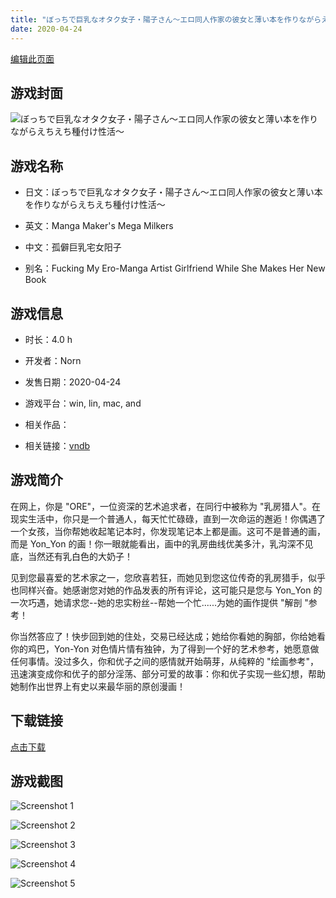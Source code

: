 ```yaml
---
title: "ぼっちで巨乳なオタク女子・陽子さん～エロ同人作家の彼女と薄い本を作りながらえちえち種付け性活～"
date: 2020-04-24
---
```

[编辑此页面](https://github.com/ACG-3/ADV3-source/blob/main/source/_posts/games/%E3%81%BC%E3%81%A3%E3%81%A1%E3%81%A7%E5%B7%A8%E4%B9%B3%E3%81%AA%E3%82%AA%E3%82%BF%E3%82%AF%E5%A5%B3%E5%AD%90%E3%83%BB%E9%99%BD%E5%AD%90%E3%81%95%E3%82%93%EF%BD%9E%E3%82%A8%E3%83%AD%E5%90%8C%E4%BA%BA%E4%BD%9C%E5%AE%B6%E3%81%AE%E5%BD%BC%E5%A5%B3%E3%81%A8%E8%96%84%E3%81%84%E6%9C%AC%E3%82%92%E4%BD%9C%E3%82%8A%E3%81%AA%E3%81%8C%E3%82%89%E3%81%88%E3%81%A1%E3%81%88%E3%81%A1%E7%A8%AE%E4%BB%98%E3%81%91%E6%80%A7%E6%B4%BB%EF%BD%9E.md)

## 游戏封面

![ぼっちで巨乳なオタク女子・陽子さん～エロ同人作家の彼女と薄い本を作りながらえちえち種付け性活～](https%3A//pan.timero.xyz/onedrive/img_lib_001/%E3%81%BC%E3%81%A3%E3%81%A1%E3%81%A7%E5%B7%A8%E4%B9%B3%E3%81%AA%E3%82%AA%E3%82%BF%E3%82%AF%E5%A5%B3%E5%AD%90%E3%83%BB%E9%99%BD%E5%AD%90%E3%81%95%E3%82%93%EF%BD%9E%E3%82%A8%E3%83%AD%E5%90%8C%E4%BA%BA%E4%BD%9C%E5%AE%B6%E3%81%AE%E5%BD%BC%E5%A5%B3%E3%81%A8%E8%96%84%E3%81%84%E6%9C%AC%E3%82%92%E4%BD%9C%E3%82%8A%E3%81%AA%E3%81%8C%E3%82%89%E3%81%88%E3%81%A1%E3%81%88%E3%81%A1%E7%A8%AE%E4%BB%98%E3%81%91%E6%80%A7%E6%B4%BB%EF%BD%9E_cover.avif)


## 游戏名称

- 日文：ぼっちで巨乳なオタク女子・陽子さん～エロ同人作家の彼女と薄い本を作りながらえちえち種付け性活～
- 英文：Manga Maker's Mega Milkers
- 中文：孤僻巨乳宅女阳子

- 别名：Fucking My Ero-Manga Artist Girlfriend While She Makes Her New Book


## 游戏信息

- 时长：4.0 h
- 开发者：Norn
- 发售日期：2020-04-24
- 游戏平台：win, lin, mac, and
- 相关作品：

- 相关链接：[vndb](https://vndb.org/v28255)


## 游戏简介

在网上，你是 "ORE"，一位资深的艺术追求者，在同行中被称为 "乳房猎人"。在现实生活中，你只是一个普通人，每天忙忙碌碌，直到一次命运的邂逅！你偶遇了一个女孩，当你帮她收起笔记本时，你发现笔记本上都是画。这可不是普通的画，而是 Yon_Yon 的画！你一眼就能看出，画中的乳房曲线优美多汁，乳沟深不见底，当然还有乳白色的大奶子！

见到您最喜爱的艺术家之一，您欣喜若狂，而她见到您这位传奇的乳房猎手，似乎也同样兴奋。她感谢您对她的作品发表的所有评论，这可能只是您与 Yon_Yon 的一次巧遇，她请求您--她的忠实粉丝--帮她一个忙......为她的画作提供 "解剖 "参考！

你当然答应了！快步回到她的住处，交易已经达成；她给你看她的胸部，你给她看你的鸡巴，Yon-Yon 对色情片情有独钟，为了得到一个好的艺术参考，她愿意做任何事情。没过多久，你和优子之间的感情就开始萌芽，从纯粹的 "绘画参考"，迅速演变成你和优子的部分淫荡、部分可爱的故事：你和优子实现一些幻想，帮助她制作出世界上有史以来最华丽的原创漫画！




## 下载链接

[点击下载](https://pan.timero.xyz/onedrive/adv_lib_001/%E3%81%BC%E3%81%A3%E3%81%A1%E3%81%A7%E5%B7%A8%E4%B9%B3%E3%81%AA%E3%82%AA%E3%82%BF%E3%82%AF%E5%A5%B3%E5%AD%90%E3%83%BB%E9%99%BD%E5%AD%90%E3%81%95%E3%82%93%EF%BD%9E%E3%82%A8%E3%83%AD%E5%90%8C%E4%BA%BA%E4%BD%9C%E5%AE%B6%E3%81%AE%E5%BD%BC%E5%A5%B3%E3%81%A8%E8%96%84%E3%81%84%E6%9C%AC%E3%82%92%E4%BD%9C%E3%82%8A%E3%81%AA%E3%81%8C%E3%82%89%E3%81%88%E3%81%A1%E3%81%88%E3%81%A1%E7%A8%AE%E4%BB%98%E3%81%91%E6%80%A7%E6%B4%BB%EF%BD%9E)


## 游戏截图


![Screenshot 1](https%3A//pan.timero.xyz/onedrive/img_lib_001/%E3%81%BC%E3%81%A3%E3%81%A1%E3%81%A7%E5%B7%A8%E4%B9%B3%E3%81%AA%E3%82%AA%E3%82%BF%E3%82%AF%E5%A5%B3%E5%AD%90%E3%83%BB%E9%99%BD%E5%AD%90%E3%81%95%E3%82%93%EF%BD%9E%E3%82%A8%E3%83%AD%E5%90%8C%E4%BA%BA%E4%BD%9C%E5%AE%B6%E3%81%AE%E5%BD%BC%E5%A5%B3%E3%81%A8%E8%96%84%E3%81%84%E6%9C%AC%E3%82%92%E4%BD%9C%E3%82%8A%E3%81%AA%E3%81%8C%E3%82%89%E3%81%88%E3%81%A1%E3%81%88%E3%81%A1%E7%A8%AE%E4%BB%98%E3%81%91%E6%80%A7%E6%B4%BB%EF%BD%9E_Screenshot_1.avif)

![Screenshot 2](https%3A//pan.timero.xyz/onedrive/img_lib_001/%E3%81%BC%E3%81%A3%E3%81%A1%E3%81%A7%E5%B7%A8%E4%B9%B3%E3%81%AA%E3%82%AA%E3%82%BF%E3%82%AF%E5%A5%B3%E5%AD%90%E3%83%BB%E9%99%BD%E5%AD%90%E3%81%95%E3%82%93%EF%BD%9E%E3%82%A8%E3%83%AD%E5%90%8C%E4%BA%BA%E4%BD%9C%E5%AE%B6%E3%81%AE%E5%BD%BC%E5%A5%B3%E3%81%A8%E8%96%84%E3%81%84%E6%9C%AC%E3%82%92%E4%BD%9C%E3%82%8A%E3%81%AA%E3%81%8C%E3%82%89%E3%81%88%E3%81%A1%E3%81%88%E3%81%A1%E7%A8%AE%E4%BB%98%E3%81%91%E6%80%A7%E6%B4%BB%EF%BD%9E_Screenshot_2.avif)

![Screenshot 3](https%3A//pan.timero.xyz/onedrive/img_lib_001/%E3%81%BC%E3%81%A3%E3%81%A1%E3%81%A7%E5%B7%A8%E4%B9%B3%E3%81%AA%E3%82%AA%E3%82%BF%E3%82%AF%E5%A5%B3%E5%AD%90%E3%83%BB%E9%99%BD%E5%AD%90%E3%81%95%E3%82%93%EF%BD%9E%E3%82%A8%E3%83%AD%E5%90%8C%E4%BA%BA%E4%BD%9C%E5%AE%B6%E3%81%AE%E5%BD%BC%E5%A5%B3%E3%81%A8%E8%96%84%E3%81%84%E6%9C%AC%E3%82%92%E4%BD%9C%E3%82%8A%E3%81%AA%E3%81%8C%E3%82%89%E3%81%88%E3%81%A1%E3%81%88%E3%81%A1%E7%A8%AE%E4%BB%98%E3%81%91%E6%80%A7%E6%B4%BB%EF%BD%9E_Screenshot_3.avif)

![Screenshot 4](https%3A//pan.timero.xyz/onedrive/img_lib_001/%E3%81%BC%E3%81%A3%E3%81%A1%E3%81%A7%E5%B7%A8%E4%B9%B3%E3%81%AA%E3%82%AA%E3%82%BF%E3%82%AF%E5%A5%B3%E5%AD%90%E3%83%BB%E9%99%BD%E5%AD%90%E3%81%95%E3%82%93%EF%BD%9E%E3%82%A8%E3%83%AD%E5%90%8C%E4%BA%BA%E4%BD%9C%E5%AE%B6%E3%81%AE%E5%BD%BC%E5%A5%B3%E3%81%A8%E8%96%84%E3%81%84%E6%9C%AC%E3%82%92%E4%BD%9C%E3%82%8A%E3%81%AA%E3%81%8C%E3%82%89%E3%81%88%E3%81%A1%E3%81%88%E3%81%A1%E7%A8%AE%E4%BB%98%E3%81%91%E6%80%A7%E6%B4%BB%EF%BD%9E_Screenshot_4.avif)

![Screenshot 5](https%3A//pan.timero.xyz/onedrive/img_lib_001/%E3%81%BC%E3%81%A3%E3%81%A1%E3%81%A7%E5%B7%A8%E4%B9%B3%E3%81%AA%E3%82%AA%E3%82%BF%E3%82%AF%E5%A5%B3%E5%AD%90%E3%83%BB%E9%99%BD%E5%AD%90%E3%81%95%E3%82%93%EF%BD%9E%E3%82%A8%E3%83%AD%E5%90%8C%E4%BA%BA%E4%BD%9C%E5%AE%B6%E3%81%AE%E5%BD%BC%E5%A5%B3%E3%81%A8%E8%96%84%E3%81%84%E6%9C%AC%E3%82%92%E4%BD%9C%E3%82%8A%E3%81%AA%E3%81%8C%E3%82%89%E3%81%88%E3%81%A1%E3%81%88%E3%81%A1%E7%A8%AE%E4%BB%98%E3%81%91%E6%80%A7%E6%B4%BB%EF%BD%9E_Screenshot_5.avif)

